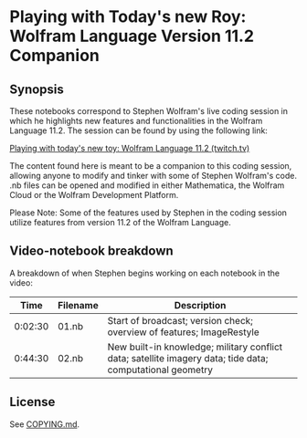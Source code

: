 # Playing with Today's new Roy: Wolfram Language Version 11.2 Companion

## Synopsis

These notebooks correspond to Stephen Wolfram's live coding session in which he highlights new features and functionalities in the Wolfram Language 11.2. The session can be found by using the following link:

[Playing with today's new toy: Wolfram Language 11.2 (twitch.tv)](https://www.twitch.tv/videos/174992312)

The content found here is meant to be a companion to this coding session, allowing anyone to modify and tinker with some of Stephen Wolfram's code. .nb files can be opened and modified in either Mathematica, the Wolfram Cloud or the Wolfram Development Platform.

Please Note: Some of the features used by Stephen in the coding session utilize features from version 11.2 of the Wolfram Language.

## Video-notebook breakdown

A breakdown of when Stephen begins working on each notebook in the video:

|Time|Filename|Description|
|----|--------|-----------|
|0:02:30|01.nb|Start of broadcast; version check; overview of features; ImageRestyle|
|0:44:30|02.nb|New built-in knowledge; military conflict data; satellite imagery data; tide data; computational geometry|

## License
See [COPYING.md](COPYING.md).
